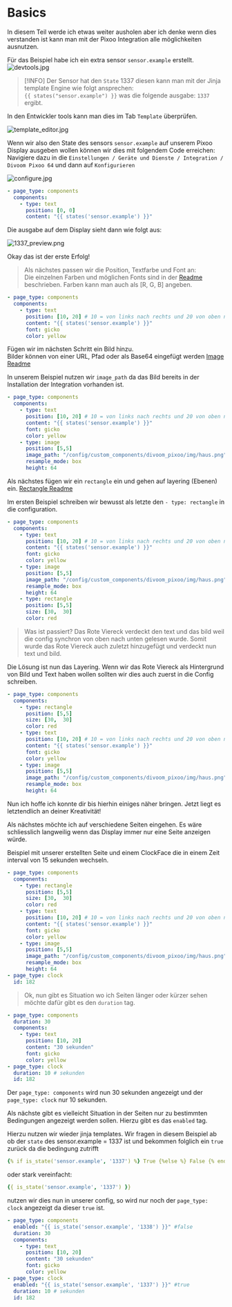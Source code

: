 # Basics

In diesem Teil werde ich etwas weiter ausholen aber ich denke wenn dies verstanden ist kann man mit der Pixoo Integration alle möglichkeiten ausnutzen.

Für das Beispiel habe ich ein extra sensor `sensor.example` erstellt.
![devtools.jpg](images%2Fdevtools.jpg)

> [!INFO]
> Der Sensor hat den `State` 1337 diesen kann man mit der Jinja template Engine wie folgt ansprechen:
<br>`{{ states("sensor.example") }}` was die folgende ausgabe: `1337` ergibt.


In den Entwickler tools kann man dies im Tab `Template` überprüfen.

![template_editor.jpg](images%2Ftemplate_editor.jpg)

Wenn wir also den State des sensors `sensor.example` auf unserem Pixoo Display ausgeben wollen können wir dies mit folgendem Code erreichen:
Navigiere dazu in die `Einstellungen / Geräte und Dienste / Integration / Divoom Pixoo 64` und dann auf `Konfigurieren`

![configure.jpg](images%2Fconfigure.jpg)

```yaml
- page_type: components
  components:
    - type: text
      position: [0, 0]
      content: "{{ states('sensor.example') }}"
```

Die ausgabe auf dem Display sieht dann wie folgt aus:

![1337_preview.png](images%2F1337_preview.png)

Okay das ist der erste Erfolg!

>Als nächstes passen wir die Position, Textfarbe und Font an:<br>
Die einzelnen Farben und möglichen Fonts sind in der [Readme](https://github.com/gickowtf/pixoo-homeassistant) beschrieben. Farben kann man auch als [R, G, B] angeben.
```yaml
- page_type: components
  components:
    - type: text
      position: [10, 20] # 10 = von links nach rechts und 20 von oben nach unten versetzt
      content: "{{ states('sensor.example') }}"
      font: gicko
      color: yellow
```
Fügen wir im nächsten Schritt ein Bild hinzu.<br>
Bilder können von einer URL, Pfad oder als Base64 eingefügt werden [Image Readme](https://github.com/gickowtf/pixoo-homeassistant?tab=readme-ov-file#component-image)

In unserem Beispiel nutzen wir `image_path` da das Bild bereits in der Installation der Integration vorhanden ist.

```yaml
- page_type: components
  components:
    - type: text
      position: [10, 20] # 10 = von links nach rechts und 20 von oben nach unten versetzt
      content: "{{ states('sensor.example') }}"
      font: gicko
      color: yellow
    - type: image
      position: [5,5]
      image_path: "/config/custom_components/divoom_pixoo/img/haus.png"
      resample_mode: box
      height: 64
```

Als nächstes fügen wir ein `rectangle` ein und gehen auf layering (Ebenen) ein.
[Rectangle Readme](/config/custom_components/divoom_pixoo/img)

Im ersten Beispiel schreiben wir bewusst als letzte den `- type: rectangle` in die configuration.
```yaml
- page_type: components
  components:
    - type: text
      position: [10, 20] # 10 = von links nach rechts und 20 von oben nach unten versetzt
      content: "{{ states('sensor.example') }}"
      font: gicko
      color: yellow
    - type: image
      position: [5,5]
      image_path: "/config/custom_components/divoom_pixoo/img/haus.png"
      resample_mode: box
      height: 64
    - type: rectangle
      position: [5,5]
      size: [30,  30]
      color: red
```
> Was ist passiert? Das Rote Viereck verdeckt den text und das bild weil die config synchron von oben nach unten gelesen wurde. Somit wurde das Rote Viereck auch zuletzt hinzugefügt und verdeckt nun text und bild.<br>

Die Lösung ist nun das Layering. Wenn wir das Rote Viereck als Hintergrund von Bild und Text haben wollen sollten wir dies auch zuerst in die Config schreiben.

```yaml
- page_type: components
  components:
    - type: rectangle
      position: [5,5]
      size: [30,  30]
      color: red
    - type: text
      position: [10, 20] # 10 = von links nach rechts und 20 von oben nach unten versetzt
      content: "{{ states('sensor.example') }}"
      font: gicko
      color: yellow
    - type: image
      position: [5,5]
      image_path: "/config/custom_components/divoom_pixoo/img/haus.png"
      resample_mode: box
      height: 64
```
Nun ich hoffe ich konnte dir bis hierhin einiges näher bringen. Jetzt liegt es letztendlich an deiner Kreativität!

Als nächstes möchte ich auf verschiedene Seiten eingehen. Es wäre schliesslich langweilig wenn das Display immer nur eine Seite anzeigen würde.

Beispiel mit unserer erstellten Seite und einem ClockFace die in einem Zeit interval von 15 sekunden wechseln.

```yaml
- page_type: components
  components:
    - type: rectangle
      position: [5,5]
      size: [30,  30]
      color: red
    - type: text
      position: [10, 20] # 10 = von links nach rechts und 20 von oben nach unten versetzt
      content: "{{ states('sensor.example') }}"
      font: gicko
      color: yellow
    - type: image
      position: [5,5]
      image_path: "/config/custom_components/divoom_pixoo/img/haus.png"
      resample_mode: box
      height: 64
- page_type: clock
  id: 182
```

>Ok, nun gibt es Situation wo ich Seiten länger oder kürzer sehen möchte dafür gibt es den `duration` tag.

```yaml
- page_type: components
  duration: 30
  components:
    - type: text
      position: [10, 20]
      content: "30 sekunden"
      font: gicko
      color: yellow
- page_type: clock
  duration: 10 # sekunden
  id: 182
```

Der `page_type: components` wird nun 30 sekunden angezeigt und der `page_type: clock` nur 10 sekunden.

Als nächste gibt es vielleicht Situation in der Seiten nur zu bestimmten Bedingungen angezeigt werden sollen. Hierzu gibt es das `enabled` tag.

Hierzu nutzen wir wieder jinja templates. 
Wir fragen in diesem Beispiel ab ob der `state` des sensor.example = 1337 ist und bekommen folglich ein `true` zurück da die bedingung zutrifft
```yaml
{% if is_state('sensor.example', '1337') %} True {%else %} False {% endif %}
```
oder stark vereinfacht:
```yaml
{{ is_state('sensor.example', '1337') }}
```

nutzen wir dies nun in unserer config, so wird nur noch der `page_type: clock` angezeigt da dieser `true` ist. 
```yaml
- page_type: components
  enabled: "{{ is_state('sensor.example', '1338') }}" #false
  duration: 30
  components:
    - type: text
      position: [10, 20]
      content: "30 sekunden"
      font: gicko
      color: yellow
- page_type: clock
  enabled: "{{ is_state('sensor.example', '1337') }}" #true
  duration: 10 # sekunden
  id: 182
```
